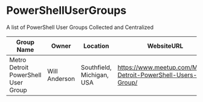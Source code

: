 # PowerShellUserGroups
A list of PowerShell User Groups Collected and Centralized

|Group Name|Owner|Location|WebsiteURL|Twitter|Email|
|----------|-----|--------|----------|-------|-----|
|Metro Detroit PowerShell User Group|Will Anderson|Southfield, Michigan, USA|https://www.meetup.com/Metro-Detroit-PowerShell-Users-Group/ |N/A|N/A|
